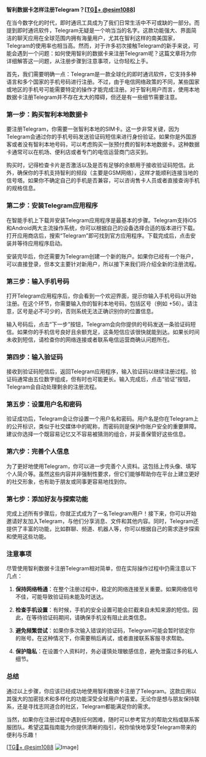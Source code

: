 **智利数据卡怎样注册Telegram？[[TG💪+ @esim1088](https://t.me/s/esim1088)]**

在当今数字化的时代，即时通讯工具成为了我们日常生活中不可或缺的一部分。而提到即时通讯软件，Telegram无疑是一个响当当的名字。这款功能强大、界面简洁的聊天应用在全球范围内拥有海量用户，尤其在智利这样的南美国家，Telegram的使用率也相当高。然而，对于许多初次接触Telegram的新手来说，可能会遇到一个问题：如何使用智利的数据卡来注册Telegram呢？这篇文章将为你详细解答这一问题，从注册步骤到注意事项，让你轻松上手。

首先，我们需要明确一点：Telegram是一款全球化的即时通讯软件，它支持多种语言和多个国家的手机号码进行注册。不过，由于电信网络政策的不同，某些国家或地区的手机号可能需要特定的操作才能完成注册。对于智利用户而言，使用本地数据卡注册Telegram并不存在太大的障碍，但还是有一些细节需要注意。

### **第一步：购买智利本地数据卡**
要注册Telegram，你需要一张智利本地的SIM卡。这一步非常关键，因为Telegram会通过你的手机号码发送验证码短信来进行身份验证。如果你是外国游客或者没有智利本地号码，可以考虑购买一张预付费的智利本地数据卡。这种数据卡通常可以在机场、便利店或者专门的电信运营商门店买到。

购买时，记得检查卡片是否激活以及是否有足够的余额用于接收验证码短信。此外，确保你的手机支持智利的频段（主要是GSM网络），这样才能顺利连接当地的信号塔。如果你不确定自己的手机是否兼容，可以咨询售卡人员或者直接查询手机的规格信息。

### **第二步：安装Telegram应用程序**
在智能手机上下载并安装Telegram应用程序是最基本的步骤。Telegram支持iOS和Android两大主流操作系统，你可以根据自己的设备选择合适的版本进行下载。打开应用商店后，搜索“Telegram”即可找到官方应用程序。下载完成后，点击安装并等待应用程序启动。

安装完毕后，你还需要为Telegram创建一个新的账户。如果你已经有一个账户，可以直接登录，但本文主要针对新用户，所以接下来我们将介绍全新的注册流程。

### **第三步：输入手机号码**
打开Telegram应用程序后，你会看到一个欢迎界面，提示你输入手机号码以开始注册。在这个环节，你需要输入你的智利本地号码，包括区号（例如 +56）。请注意，区号是必不可少的，否则系统无法正确识别你的位置信息。

输入号码后，点击“下一步”按钮，Telegram会向你提供的号码发送一条验证码短信。如果你的手机信号良好且余额充足，这条短信应该很快就能到达。如果长时间未收到短信，请检查你的网络连接或者联系电信运营商确认问题所在。

### **第四步：输入验证码**
接收到验证码短信后，返回Telegram应用程序，输入验证码以继续注册过程。验证码通常由五位数字组成，但有时也可能更长。输入完成后，点击“验证”按钮，Telegram会自动处理剩余的注册流程。

### **第五步：设置用户名和密码**
验证成功后，Telegram会让你设置一个用户名和密码。用户名是你在Telegram上的公开标识，类似于社交媒体中的昵称，而密码则是保护你账户安全的重要屏障。建议你选择一个既容易记忆又不容易被猜测的组合，并妥善保管好这些信息。

### **第六步：完善个人信息**
为了更好地使用Telegram，你可以进一步完善个人资料。这包括上传头像、填写个人简介等。虽然这些内容并非强制性要求，但它们能够帮助你在平台上建立更好的社交形象，也有助于朋友或同事更容易地找到你。

### **第七步：添加好友与探索功能**
完成上述所有步骤后，你就正式成为了一名Telegram用户！接下来，你可以开始邀请好友加入Telegram，与他们分享消息、文件和其他内容。同时，Telegram还提供了丰富的功能，比如群聊、频道、机器人等，你可以根据自己的需求逐步探索和使用这些功能。

### **注意事项**
尽管使用智利数据卡注册Telegram相对简单，但在实际操作过程中仍需注意以下几点：

1. **保持网络畅通**：在整个注册过程中，稳定的网络连接至关重要。如果网络信号不佳，可能导致验证码未能及时送达。
   
2. **检查手机设置**：有时候，手机的安全设置可能会拦截来自未知来源的短信。因此，在等待验证码期间，请确保手机没有阻止此类信息。

3. **避免频繁尝试**：如果你多次输入错误的验证码，Telegram可能会暂时锁定你的账号。在这种情况下，你需要稍后再试，或者直接联系客服寻求帮助。

4. **保护隐私**：在设置个人资料时，务必谨慎处理敏感信息，避免泄露过多的私人细节。

### **总结**
通过以上步骤，你应该已经成功地使用智利数据卡注册了Telegram。这款应用以其强大的加密技术和多样化的功能深受全球用户的喜爱。无论你是想与朋友保持联系，还是寻找志同道合的社区，Telegram都能满足你的需求。

当然，如果你在注册过程中遇到任何困难，随时可以参考官方的帮助文档或联系客服团队。希望这篇指南能为你提供清晰的指引，祝你愉快地享受Telegram带来的便利与乐趣！

[[TG💪+ @esim1088](https://t.me/s/esim1088) ![Image](https://i.postimg.cc/4NQfJmqS/Snipaste-2025-05-13-00-14-12.png)]